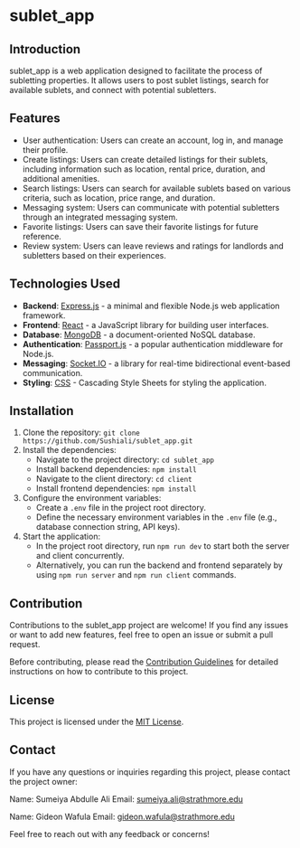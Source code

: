 # sublet_app

## Introduction
sublet_app is a web application designed to facilitate the process of subletting properties. It allows users to post sublet listings, search for available sublets, and connect with potential subletters.

## Features
- User authentication: Users can create an account, log in, and manage their profile.
- Create listings: Users can create detailed listings for their sublets, including information such as location, rental price, duration, and additional amenities.
- Search listings: Users can search for available sublets based on various criteria, such as location, price range, and duration.
- Messaging system: Users can communicate with potential subletters through an integrated messaging system.
- Favorite listings: Users can save their favorite listings for future reference.
- Review system: Users can leave reviews and ratings for landlords and subletters based on their experiences.

## Technologies Used
- **Backend**: [Express.js](https://expressjs.com/) - a minimal and flexible Node.js web application framework.
- **Frontend**: [React](https://reactjs.org/) - a JavaScript library for building user interfaces.
- **Database**: [MongoDB](https://www.mongodb.com/) - a document-oriented NoSQL database.
- **Authentication**: [Passport.js](http://www.passportjs.org/) - a popular authentication middleware for Node.js.
- **Messaging**: [Socket.IO](https://socket.io/) - a library for real-time bidirectional event-based communication.
- **Styling**: [CSS](https://developer.mozilla.org/en-US/docs/Web/CSS) - Cascading Style Sheets for styling the application.

## Installation
1. Clone the repository: `git clone https://github.com/Sushiali/sublet_app.git`
2. Install the dependencies:
   - Navigate to the project directory: `cd sublet_app`
   - Install backend dependencies: `npm install`
   - Navigate to the client directory: `cd client`
   - Install frontend dependencies: `npm install`
3. Configure the environment variables:
   - Create a `.env` file in the project root directory.
   - Define the necessary environment variables in the `.env` file (e.g., database connection string, API keys).
4. Start the application:
   - In the project root directory, run `npm run dev` to start both the server and client concurrently.
   - Alternatively, you can run the backend and frontend separately by using `npm run server` and `npm run client` commands.

## Contribution
Contributions to the sublet_app project are welcome! If you find any issues or want to add new features, feel free to open an issue or submit a pull request.

Before contributing, please read the [Contribution Guidelines](CONTRIBUTING.md) for detailed instructions on how to contribute to this project.

## License
This project is licensed under the [MIT License](LICENSE).
## Contact

If you have any questions or inquiries regarding this project, please contact the project owner:

Name: Sumeiya Abdulle Ali
Email: sumeiya.ali@strathmore.edu

Name: Gideon Wafula
Email: gideon.wafula@strathmore.edu

Feel free to reach out with any feedback or concerns!

